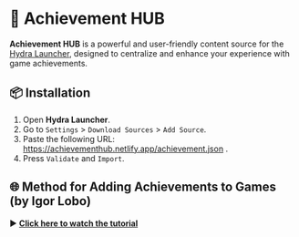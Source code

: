 # 🎯 Achievement HUB

**Achievement HUB** is a powerful and user-friendly content source for the [Hydra Launcher](https://hydralauncher.gg/), designed to centralize and enhance your experience with game achievements.

## 📦 Installation

1. Open **Hydra Launcher**.
2. Go to `Settings` > `Download Sources` > `Add Source`.
3. Paste the following URL: https://achievementhub.netlify.app/achievement.json .
4. Press `Validate` and `Import`.

## 🌐 Method for Adding Achievements to Games (by Igor Lobo)

▶️ **[Click here to watch the tutorial](https://www.youtube.com/watch?v=tdD_ekrTFfk)**